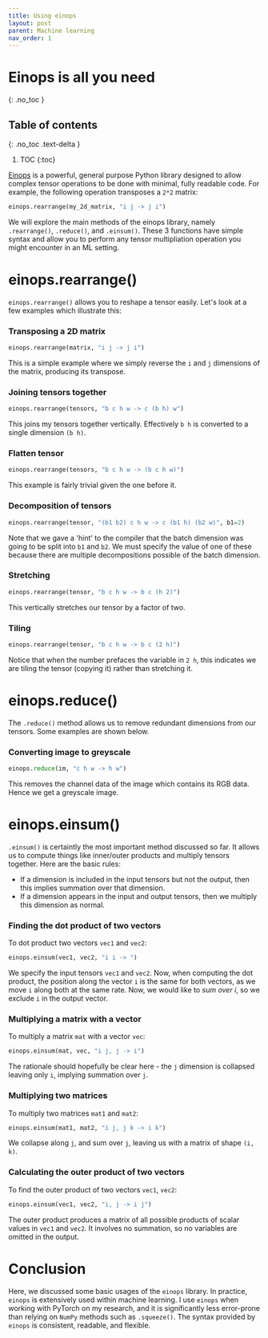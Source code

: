 ```yaml
---
title: Using einops
layout: post
parent: Machine learning
nav_order: 1
---
```


# Einops is all you need
{: .no_toc }

## Table of contents
{: .no_toc .text-delta }

1. TOC
{:toc}

[Einops](https://einops.rocks/) is a powerful, general purpose Python library designed to allow complex tensor operations to be done with minimal, fully readable code. For example, the following operation transposes a `2*2` matrix:

``` python
einops.rearrange(my_2d_matrix, "i j -> j i")
```

We will explore the main methods of the einops library, namely `.rearrange()`, `.reduce()`, and `.einsum()`. These 3 functions have simple syntax and allow you to perform any tensor multipliation operation you might encounter in an ML setting.

# einops.rearrange()

`einops.rearrange()` allows you to reshape a tensor easily. Let's look at a few examples which illustrate this:

### Transposing a 2D matrix

``` python
einops.rearrange(matrix, "i j -> j i")
```

This is a simple example where we simply reverse the `i` and `j` dimensions of the matrix, producing its transpose.

### Joining tensors together

``` python
einops.rearrange(tensors, "b c h w -> c (b h) w")
```

This joins my tensors together vertically. Effectively `b h` is converted to a single dimension `(b h)`.

### Flatten tensor

```python
einops.rearrange(tensors, "b c h w -> (b c h w)")
```

This example is fairly trivial given the one before it.

### Decomposition of tensors

``` python
einops.rearrange(tensor, "(b1 b2) c h w -> c (b1 h) (b2 w)", b1=2)
```

Note that we gave a 'hint' to the compiler that the batch dimension was going to be split into `b1` and `b2`. We must specify the value of one of these because there are multiple decompositions possible of the batch dimension. 

### Stretching

``` python
einops.rearrange(tensor, "b c h w -> b c (h 2)")
```

This vertically stretches our tensor by a factor of two.

### Tiling

``` python
einops.rearrange(tensor, "b c h w -> b c (2 h)")
```

Notice that when the number prefaces the variable in `2 h`, this indicates we are tiling the tensor (copying it) rather than stretching it.

# einops.reduce()

The `.reduce()` method allows us to remove redundant dimensions from our tensors. Some examples are shown below.

### Converting image to greyscale

``` python
einops.reduce(im, "c h w -> h w")
```

This removes the channel data of the image which contains its RGB data. Hence we get a greyscale image.

# einops.einsum()

`.einsum()` is certaintly the most important method discussed so far. It allows us to compute things like inner/outer products and multiply tensors together. Here are the basic rules:
- If a dimension is included in the input tensors but not the output, then this implies summation over that dimension.
- If a dimension appears in the input and output tensors, then we multiply this dimension as normal.

### Finding the dot product of two vectors

To dot product two vectors `vec1` and `vec2`:
``` python
einops.einsum(vec1, vec2, "i i -> ")
```

We specify the input tensors `vec1` and `vec2`. Now, when computing the dot product, the position along the vector `i` is the same for both vectors, as we move `i` along both at the same rate. Now, we would like to *sum over i*, so we exclude `i` in the output vector.

### Multiplying a matrix with a vector

To multiply a matrix `mat` with a vector `vec`:

``` python
einops.einsum(mat, vec, "i j, j -> i")
```

The rationale should hopefully be clear here - the `j` dimension is collapsed leaving only `i`, implying summation over `j`. 

### Multiplying two matrices

To multiply two matrices `mat1` and `mat2`:

``` python
einops.einsum(mat1, mat2, "i j, j k -> i k")
```

We collapse along `j`, and sum over `j`, leaving us with a matrix of shape `(i, k)`.

### Calculating the outer product of two vectors

To find the outer product of two vectors `vec1`, `vec2`:

``` python
einops.einsum(vec1, vec2, "i, j -> i j")
```

The outer product produces a matrix of all possible products of scalar values in `vec1` and `vec2`. It involves no summation, so no variables are omitted in the output.

# Conclusion

Here, we discussed some basic usages of the `einops` library. In practice, `einops` is extensively used within machine learning. I use `einops` when working with PyTorch on my research, and it is significantly less error-prone than relying on `NumPy` methods such as `.squeeze()`. The syntax provided by `einops` is consistent, readable, and flexible.
